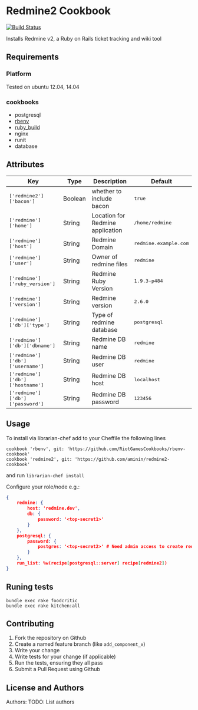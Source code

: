# Redmine2 Cookbook

[![Build Status](https://secure.travis-ci.org/aminin/redmine2-cookbook.png?branch=master)](http://travis-ci.org/aminin/redmine2-cookbook)

Installs Redmine v2, a Ruby on Rails ticket tracking and wiki tool

## Requirements

### Platform

Tested on ubuntu 12.04, 14.04

### cookbooks

* postgresql
* [rbenv](https://github.com/RiotGamesCookbooks/rbenv-cookbook)
* [ruby_build](https://github.com/fnichol/chef-ruby_build)
* nginx
* runit
* database

## Attributes

| Key                                    | Type    | Description                      | Default                      |
|----------------------------------------|---------|----------------------------------|------------------------------|
| <tt>['redmine2']['bacon']</tt>         | Boolean | whether to include bacon         | <tt>true</tt>                |
| <tt>['redmine']['home']</tt>           | String  | Location for Redmine application | <tt>/home/redmine</tt>       |
| <tt>['redmine']['host']</tt>           | String  | Redmine Domain                   | <tt>redmine.example.com</tt> |
| <tt>['redmine']['user']</tt>           | String  | Owner of redmine files           | <tt>redmine</tt>             |
| <tt>['redmine']['ruby_version']</tt>   | String  | Redmine Ruby Version             | <tt>1.9.3-p484</tt>          |
| <tt>['redmine']['version']</tt>        | String  | Redmine version                  | <tt>2.6.0</tt>               |
| <tt>['redmine']['db']['type']</tt>     | String  | Type of redmine database         | <tt>postgresql</tt>          |
| <tt>['redmine']['db']['dbname']</tt>   | String  | Redmine DB name                  | <tt>redmine</tt>             |
| <tt>['redmine']['db']['username']</tt> | String  | Redmine DB user                  | <tt>redmine</tt>             |
| <tt>['redmine']['db']['hostname']</tt> | String  | Redmine DB host                  | <tt>localhost</tt>           |
| <tt>['redmine']['db']['password']</tt> | String  | Redmine DB password              | <tt>123456</tt>              |

## Usage

To install via librarian-chef add to your Cheffile the following lines

```
cookbook 'rbenv', git: 'https://github.com/RiotGamesCookbooks/rbenv-cookbook'
cookbook 'redmine2', git: 'https://github.com/aminin/redmine2-cookbook'
```

and run `librarian-chef install`

Configure your role/node e.g.:

```json
{
    redmine: {
        host: 'redmine.dev',
        db: {
            password: '<top-secret1>'
        }
    },
    postgresql: {
        password: {
            postgres: '<top-secret2>' # Need admin access to create redmine DB
        }
    },
    run_list: %w(recipe[postgresql::server] recipe[redmine2])
}
```

## Runing tests

```
bundle exec rake foodcritic
bundle exec rake kitchen:all
```

## Contributing

1. Fork the repository on Github
2. Create a named feature branch (like `add_component_x`)
3. Write your change
4. Write tests for your change (if applicable)
5. Run the tests, ensuring they all pass
6. Submit a Pull Request using Github

## License and Authors

Authors: TODO: List authors
